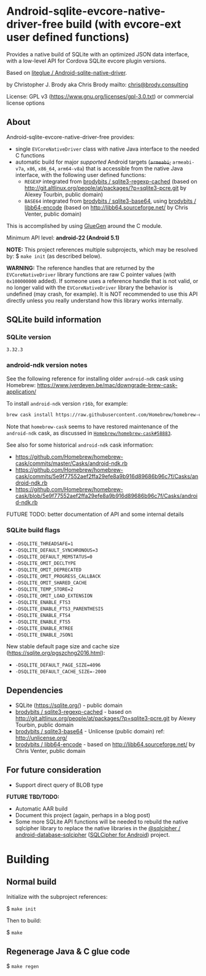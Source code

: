 # Android-sqlite-evcore-native-driver-free build (with evcore-ext user defined functions)

Provides a native build of SQLite with an optimized JSON data interface, with a low-level API for Cordova SQLite evcore plugin versions.

Based on [liteglue / Android-sqlite-native-driver](https://github.com/liteglue/Android-sqlite-native-driver).

by Christopher J. Brody aka Chris Brody mailto: <chris@brody.consulting>

License: GPL v3 (<https://www.gnu.org/licenses/gpl-3.0.txt>) or commercial license options

## About

Android-sqlite-evcore-native-driver-free provides:
- single `EVCoreNativeDriver` class with native Java interface to the needed C functions
- automatic build for major _supported_ Android targets (~~`armeabi`,~~ `armeabi-v7a`, `x86`, `x86_64`, `arm64-v8a`) that is accessible from the native Java interface, with the following user defined functions:
  - `REGEXP` integrated from [brodybits / sqlite3-regexp-cached](https://github.com/brodybits/sqlite3-regexp-cached) (based on <http://git.altlinux.org/people/at/packages/?p=sqlite3-pcre.git> by Alexey Tourbin, public domain)
  - `BASE64` integrated from [brodybits / sqlite3-base64](https://github.com/brodybits/sqlite3-base64), using [brodybits / libb64-encode](https://github.com/brodybits/libb64-encode) (based on <http://libb64.sourceforge.net/> by Chris Venter, public domain)

This is accomplished by using [GlueGen](http://jogamp.org/gluegen/www/) around the C module.

Minimum API level: __android-22 (Android 5.1)__

**NOTE:** This project references multiple subprojects, which may be resolved by: $ `make init` (as described below).

**WARNING:** The reference handles that are returned by the `EVCoreNativeDriver` library functions are raw C pointer values (with `0x100000000` added). If someone uses a reference handle that is not valid, or no longer valid with the `EVCoreNativeDriver` library the behavior is undefined (may crash, for example). It is NOT recommended to use this API directly unless you really understand how this library works internally.

## SQLite build information

### SQLite version

    3.32.3

### android-ndk version notes

See the following reference for installing older `android-ndk` cask using Homebrew: <https://www.jverdeyen.be/mac/downgrade-brew-cask-application/>

To install `android-ndk` version `r16b`, for example:

```sh
brew cask install https://raw.githubusercontent.com/Homebrew/homebrew-cask/4570652dc6a3a8f7fd2be1053dd43547a2c78e26/Casks/android-ndk.rb
```

Note that `homebrew-cask` seems to have restored maintenance of the `android-ndk` cask, as discussed in [`Homebrew/homebrew-cask#58883`](https://github.com/Homebrew/homebrew-cask/issues/58883).

See also for some historical `android-ndk` cask information:

- https://github.com/Homebrew/homebrew-cask/commits/master/Casks/android-ndk.rb
- https://github.com/Homebrew/homebrew-cask/commits/5e9f77552aef2ffa29efe8a9b916d89686b96c7f/Casks/android-ndk.rb
- https://github.com/Homebrew/homebrew-cask/blob/5e9f77552aef2ffa29efe8a9b916d89686b96c7f/Casks/android-ndk.rb

FUTURE TODO: better documentation of API and some internal details

### SQLite build flags

- `-DSQLITE_THREADSAFE=1`
- `-DSQLITE_DEFAULT_SYNCHRONOUS=3`
- `-DSQLITE_DEFAULT_MEMSTATUS=0`
- `-DSQLITE_OMIT_DECLTYPE`
- `-DSQLITE_OMIT_DEPRECATED`
- `-DSQLITE_OMIT_PROGRESS_CALLBACK`
- `-DSQLITE_OMIT_SHARED_CACHE`
- `-DSQLITE_TEMP_STORE=2`
- `-DSQLITE_OMIT_LOAD_EXTENSION`
- `-DSQLITE_ENABLE_FTS3`
- `-DSQLITE_ENABLE_FTS3_PARENTHESIS`
- `-DSQLITE_ENABLE_FTS4`
- `-DSQLITE_ENABLE_FTS5`
- `-DSQLITE_ENABLE_RTREE`
- `-DSQLITE_ENABLE_JSON1`

New stable default page size and cache size (<https://sqlite.org/pgszchng2016.html>):

- `-DSQLITE_DEFAULT_PAGE_SIZE=4096`
- `-DSQLITE_DEFAULT_CACHE_SIZE=-2000`

## Dependencies

- SQLite (<https://sqlite.org/>) - public domain
- [brodybits / sqlite3-regexp-cached](https://github.com/brodybits/sqlite3-regexp-cached) - based on <http://git.altlinux.org/people/at/packages/?p=sqlite3-pcre.git> by Alexey Tourbin, public domain
- [brodybits / sqlite3-base64](https://github.com/brodybits/sqlite3-base64) - Unlicense (public domain) ref: <http://unlicense.org/>
- [brodybits / libb64-encode](https://github.com/brodybits/libb64-encode) - based on <http://libb64.sourceforge.net/> by Chris Venter, public domain

## For future consideration

- Support direct query of BLOB type

__FUTURE TBD/TODO:__

- Automatic AAR build
- Document this project (again, perhaps in a blog post)
- Some more SQLite API functions will be needed to rebuild the native sqlcipher library to replace the native libraries in the [@sqlcipher / android-database-sqlcipher](https://github.com/sqlcipher/android-database-sqlcipher) ([SQLCipher for Android](https://www.zetetic.net/sqlcipher/sqlcipher-for-android/)) project.

# Building

## Normal build

Initialize with the subproject references:

$ `make init`

Then to build:

$ `make`

## Regenerage Java & C glue code

$ `make regen`

